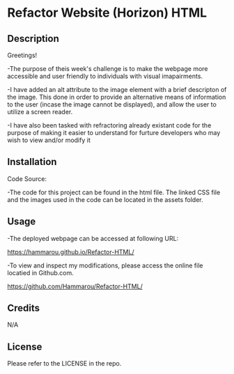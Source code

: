 # Refactor Website (Horizon) HTML

## Description

Greetings! 

-The purpose of theis week's challenge is to make the webpage more accessible and user friendly to individuals with visual imapairments.

-I have added an alt attribute to the image element with a brief descripton of the image. This done in order to provide an alternative means of information to the user (incase the image cannot be displayed), and allow the user to utilize a screen reader.

-I have also been tasked with refractoring already existant code for the purpose of making it easier to understand for furture developers who may wish to view and/or modify it


## Installation

Code Source:

-The code for this project can be found in the html file. The linked CSS file and the images used in the code can be located in the assets folder.


## Usage

-The deployed webpage can be accessed at following URL:

https://hammarou.github.io/Refactor-HTML/


-To view and inspect my modifications, please access the online file locatied in Github.com.

https://github.com/Hammarou/Refactor-HTML/


## Credits

N/A

## License

Please refer to the LICENSE in the repo.
 
